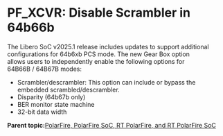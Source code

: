 # PF\_XCVR: Disable Scrambler in 64b66b

The Libero SoC v2025.1 release includes updates to support additional<br /> configurations for 64b6xb PCS mode. The new Gear Box option<br /> allows users to independently enable the following options for<br /> 64B66B / 64B67B modes:

-   Scrambler/descrambler: This option can include or bypass the embedded scrambled/descrambler.
-   Disparity \(64b67b only\)
-   BER monitor state machine
-   32-bit data width

**Parent topic:**[PolarFire, PolarFire SoC, RT PolarFire, and RT PolarFire SoC](GUID-C2FC30EF-8572-4D99-89A2-E30EB18E171D.md)

